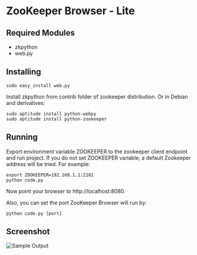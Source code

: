ZooKeeper Browser - Lite
========================

Required Modules
----------------
* zkpython
* web.py

Installing
----------
    sudo easy_install web.py

Install zkpython from contrib folder of zookeeper distribution. Or in Debian and derivatives:

    sudo aptitude install python-webpy
    sudo aptitude install python-zookeeper

Running
-------
Export environment variable ZOOKEEPER to the zookeeper client endpoint and run project. If you do not set ZOOKEEPER variable, a default Zookeeper address will be tried. For example:

    export ZOOKEEPER=192.168.1.1:2181
    python code.py

Now point your browser to http://localhost:8080.

Also, you can set the port ZooKeeper Browser will run by:

    python code.py [port]

Screenshot
----------
![Sample Output](http://i.imgur.com/GS827.jpg)
